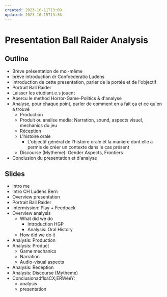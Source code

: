 ```yaml
---
created: 2023-10-11T13:09
updated: 2023-10-15T13:36
---
```

# Presentation Ball Raider Analysis

## Outline
- Brève présentation de moi-même
- brève introduction dr Confoederatio Ludens
- Introduction de cette presentation, parler de la portée et de l'objectif
- Portrait Ball Raider
- Laisser les etudiant.e.s jouent
- Apercu le method Horror-Game-Politics & d'analyse 
- Analyse, pour chaque point, parler de comment en a fait ça et ce qu'en a trouvé​
	- Production
	- Produit ou analise media: Narration, sound, aspects visuel, mechanics du jeu
	- Réception
	- L'histoire orale
		- L'objectif général de l'histoire orale et la manière dont elle a permis de créer un contexte dans le cas présent
	- Discourse (Mytheme): Gender Aspects, Frontiers
- Conclusion du presentation et d'analyse
## Slides
- Intro me
- Intro CH Ludens Bern
- Overview presentation
- Portrait Ball Raider
- Intermission: Play + Feedback
- Overview analysis
	- What did we do
		- Introduction HGP
		- Analysis: Oral History
	- How did we do it
- Analysis: Production
- Analysis: Product
	- Game mechanics
	- Narration
	- Audio-visual aspects
- Analysis: Reception
- Analysis: Discourse (Mytheme)
- ConclusionadflsäCX;ERWèéY:
	- analysis
	- presentation